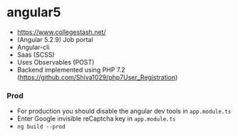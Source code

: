 # angular5
  - https://www.collegestash.net/
  - (Angular 5.2.9) Job portal
  - Angular-cli
  - Saas (SCSS)
  - Uses Observables (POST)
  - Backend implemented using PHP 7.2 (https://github.com/Shiva1029/php7User_Registration)
  
  ### Prod
  - For production you should disable the angular dev tools in `app.module.ts`
  - Enter Google invisible reCaptcha key in `app.module.ts`
  - `ng build --prod`
